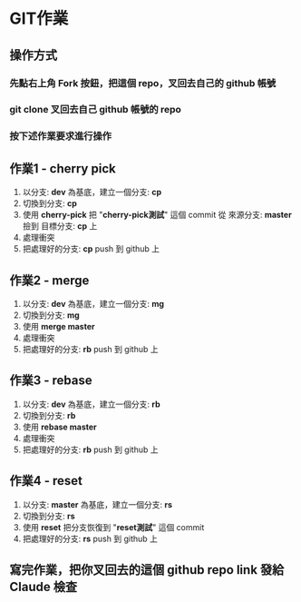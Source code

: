# GIT作業

## 操作方式 
### 先點右上角 Fork 按鈕，把這個 repo，叉回去自己的 github 帳號
### git clone 叉回去自己 github 帳號的 repo
### 按下述作業要求進行操作

## 作業1 - cherry pick
1. 以分支: **dev** 為基底，建立一個分支: **cp** 
2. 切換到分支: **cp**
3. 使用 **cherry-pick** 把 "**cherry-pick測試**" 這個 commit 從 來源分支: **master** 撿到 目標分支: **cp** 上
4. 處理衝突
5. 把處理好的分支: **cp** push 到 github 上

## 作業2 - merge
1. 以分支: **dev** 為基底，建立一個分支: **mg**
2. 切換到分支: **mg**
3. 使用 **merge master**
4. 處理衝突
5. 把處理好的分支: **rb** push 到 github 上

## 作業3 - rebase
1. 以分支: **dev** 為基底，建立一個分支: **rb**
2. 切換到分支: **rb**
3. 使用 **rebase master**
4. 處理衝突
5. 把處理好的分支: **rb** push 到 github 上

## 作業4 - reset
1. 以分支: **master** 為基底，建立一個分支: **rs**
2. 切換到分支: **rs**
3. 使用 **reset** 把分支恢復到 "**reset測試**" 這個 commit
4. 把處理好的分支: **rs** push 到 github 上

## 寫完作業，把你叉回去的這個 github repo link 發給 Claude 檢查
